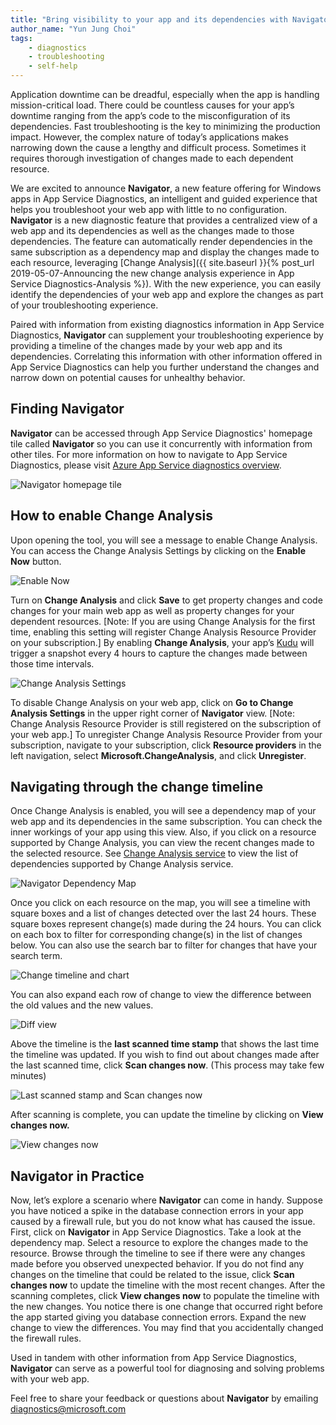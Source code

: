 ```yaml
---
title: "Bring visibility to your app and its dependencies with Navigator"
author_name: "Yun Jung Choi"
tags: 
    - diagnostics
    - troubleshooting
    - self-help
---
```


Application downtime can be dreadful, especially when the app is handling mission-critical load. There could be countless causes for your app’s downtime ranging from the app’s code to the misconfiguration of its dependencies. Fast troubleshooting is the key to minimizing the production impact. However, the complex nature of today’s applications makes narrowing down the cause a lengthy and difficult process. Sometimes it requires thorough investigation of changes made to each dependent resource.

We are excited to announce **Navigator**, a new feature offering for Windows apps in App Service Diagnostics, an intelligent and guided experience that helps you troubleshoot your web app with little to no configuration. **Navigator** is a new diagnostic feature that provides a centralized view of a web app and its dependencies as well as the changes made to those dependencies. The feature can automatically render dependencies in the same subscription as a dependency map and display the changes made to each resource, leveraging [Change Analysis]({{ site.baseurl }}{% post_url 2019-05-07-Announcing the new change analysis experience in App Service Diagnostics-Analysis %}). With the new experience, you can easily identify the dependencies of your web app and explore the changes as part of your troubleshooting experience.

Paired with information from existing diagnostics information in App Service Diagnostics, **Navigator** can supplement your troubleshooting experience by providing a timeline of the changes made by your web app and its dependencies. Correlating this information with other information offered in App Service Diagnostics can help you further understand the changes and narrow down on potential causes for unhealthy behavior.

## Finding Navigator

**Navigator** can be accessed through App Service Diagnostics' homepage tile called **Navigator** so you can use it concurrently with information from other tiles. For more information on how to navigate to App Service Diagnostics, please visit [Azure App Service diagnostics overview](https://docs.microsoft.com/en-us/azure/app-service/overview-diagnostics).

![Navigator homepage tile]({{site.baseurl}}/media/2019/08/navigator-homepage-tile.png)

## How to enable Change Analysis

Upon opening the tool, you will see a message to enable Change Analysis. You can access the Change Analysis Settings by clicking on the **Enable Now** button.

![Enable Now]({{site.baseurl}}/media/2019/08/enable-now-banner.png)

Turn on **Change Analysis** and click **Save** to get property changes and code changes for your main web app as well as property changes for your dependent resources. [Note: If you are using Change Analysis for the first time, enabling this setting will register Change Analysis Resource Provider on your subscription.] By enabling **Change Analysis**, your app’s [Kudu](https://github.com/projectkudu/kudu/wiki) will trigger a snapshot every 4 hours to capture the changes made between those time intervals.

![Change Analysis Settings]({{site.baseurl}}/media/2019/08/change-analysis-settings.png)

To disable Change Analysis on your web app, click on **Go to Change Analysis Settings** in the upper right corner of **Navigator** view. [Note: Change Analysis Resource Provider is still registered on the subscription of your web app.] To unregister Change Analysis Resource Provider from your subscription, navigate to your subscription, click **Resource providers** in the left navigation, select **Microsoft.ChangeAnalysis**, and click **Unregister**.

## Navigating through the change timeline

Once Change Analysis is enabled, you will see a dependency map of your web app and its dependencies in the same subscription. You can check the inner workings of your app using this view. Also, if you click on a resource supported by Change Analysis, you can view the recent changes made to the selected resource. See [Change Analysis service](https://docs.microsoft.com/azure/azure-monitor/app/change-analysis) to view the list of dependencies supported by Change Analysis service.

![Navigator Dependency Map]({{site.baseurl}}/media/2019/08/navigator-dependency-map.png)

Once you click on each resource on the map, you will see a timeline with square boxes and a list of changes detected over the last 24 hours. These square boxes represent change(s) made during the 24 hours. You can click on each box to filter for corresponding change(s) in the list of changes below. You can also use the search bar to filter for changes that have your search term.

![Change timeline and chart]({{site.baseurl}}/media/2019/08/change-analysis-view.png)

You can also expand each row of change to view the difference between the old values and the new values.

![Diff view]({{site.baseurl}}/media/2019/08/firewall-rule-diff-view.png)

Above the timeline is the **last scanned time stamp** that shows the last time the timeline was updated. If you wish to find out about changes made after the last scanned time, click **Scan changes now**. (This process may take few minutes)

![Last scanned stamp and Scan changes now]({{site.baseurl}}/media/2019/08/last-scanned-timestamp.png)

After scanning is complete, you can update the timeline by clicking on **View changes now.**

![View changes now]({{site.baseurl}}/media/2019/08/view-changes-now.png)

## Navigator in Practice

Now, let’s explore a scenario where **Navigator** can come in handy. Suppose you have noticed a spike in the database connection errors in your app caused by a firewall rule, but you do not know what has caused the issue. First, click on **Navigator** in App Service Diagnostics. Take a look at the dependency map. Select a resource to explore the changes made to the resource. Browse through the timeline to see if there were any changes made before you observed unexpected behavior. If you do not find any changes on the timeline that could be related to the issue, click **Scan changes now** to update the timeline with the most recent changes. After the scanning completes, click **View changes now** to populate the timeline with the new changes. You notice there is one change that occurred right before the app started giving you database connection errors. Expand the new change to view the differences. You may find that you accidentally changed the firewall rules.  

Used in tandem with other information from App Service Diagnostics, **Navigator** can serve as a powerful tool for diagnosing and solving problems with your web app.

Feel free to share your feedback or questions about **Navigator** by emailing [diagnostics@microsoft.com](mailto:diagnostics@microsoft.com)

